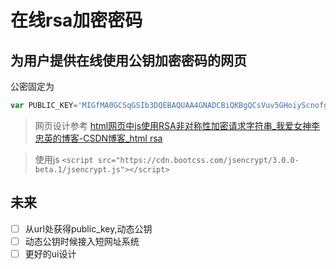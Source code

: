 # 在线rsa加密密码

## 为用户提供在线使用公钥加密密码的网页

公密固定为

```js
var PUBLIC_KEY='MIGfMA0GCSqGSIb3DQEBAQUAA4GNADCBiQKBgQCsVuv5GHoiyScnofgJ28cJPNsw9iuqgnEdAkXiCHciPrF0ZthT2acwe3qRT63TklzO89EkY6EgEmUBbj4av9juZrwTIiyjS1y8kmnXBsRw+W0FPNoCf7FmPEE/vX2hlUVo9DX+cit6t8fvNGiR4bj3Jz7KupnjSa9MB2hLVgMg8QIDAQAB';
```

> 网页设计参考 [html网页中js使用RSA非对称性加密请求字符串_我爱女神李忠英的博客-CSDN博客_html rsa](https://blog.csdn.net/ed679ed/article/details/120883026)

> 使用js `<script src="https://cdn.bootcss.com/jsencrypt/3.0.0-beta.1/jsencrypt.js"></script>`

## 未来

* [ ] 从url处获得public_key,动态公钥
* [ ] 动态公钥时候接入短网址系统
* [ ] 更好的ui设计
